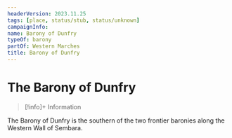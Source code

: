 ```yaml
---
headerVersion: 2023.11.25
tags: [place, status/stub, status/unknown]
campaignInfo:
name: Barony of Dunfry
typeOf: barony
partOf: Western Marches
title: Barony of Dunfry
---
```

# The Barony of Dunfry
>[!info]+ Information
> 
>> 

The Barony of Dunfry is the southern of the two frontier baronies along the Western Wall of Sembara.